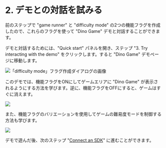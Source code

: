 # 2. デモとの対話を試みる

前のステップで "game runner" と "difficulty mode" の2つの機能フラグを作成したので、これらのフラグを使って "Dino Game" デモと対話することができます。

デモと対話するためには、"Quick start" パネルを開き、ステップ "3. Try interacting with the demo" をクリックします。すると "Dino Game" デモページに移動します。

![「difficulty mode」フラグ作成ダイアログの画像](../getting-started/assets/try-interacting-with-demo/001.png)

このデモでは、機能フラグをONにしてゲームエリアに "Dino Game" が表示されるようにする方法を学びます。逆に、機能フラグをOFFにすると、ゲームはすぐに消えます。

![](../getting-started/assets/try-interacting-with-demo/002.png)

また、機能フラグのバリエーションを使用してゲームの難易度モードを制御する方法も学びます。

![](../getting-started/assets/try-interacting-with-demo/003.png)

デモで遊んだ後、次のステップ "[Connect an SDK](connect-an-sdk)" に進むことができます。